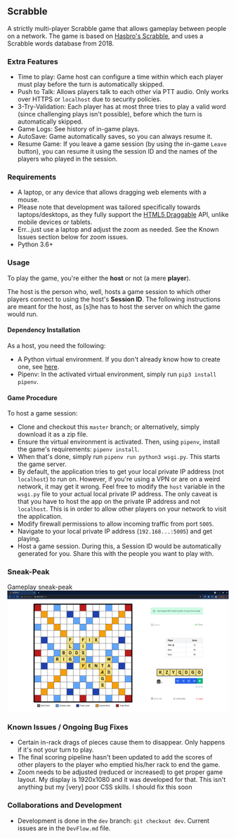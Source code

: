 ## Scrabble
A strictly multi-player Scrabble game that allows gameplay between people on a network. The game is based on [Hasbro's Scrabble](https://scrabble.hasbro.com/en-us), and uses a Scrabble words database from 2018.

### Extra Features
- Time to play: Game host can configure a time within which each player must play before the turn is automatically skipped.
- Push to Talk: Allows players talk to each other via PTT audio. Only works over HTTPS or `localhost` due to security policies.
- 3-Try-Validation: Each player has at most three tries to play a valid word (since challenging plays isn't possible), before which the turn is automatically skipped.
- Game Logs: See history of in-game plays.
- AutoSave: Game automatically saves, so you can always resume it.
- Resume Game: If you leave a game session (by using the in-game `Leave` button), you can resume it using the session ID and the names of the players who played in the session.

### Requirements
- A laptop, or any device that allows dragging web elements with a mouse.
- Please note that development was tailored specifically towards laptops/desktops, as they fully support the [HTML5 Draggable](https://developer.mozilla.org/en-US/docs/Web/API/HTML_Drag_and_Drop_API) API, unlike mobile devices or tablets.
- Err...just use a laptop and adjust the zoom as needed. See the Known Issues section below for zoom issues.
- Python 3.6+

### Usage
To play the game, you're either the **host** or not (a mere **player**). 

The host is the person who, well, hosts a game session to which other players connect to using the host's **Session ID**.
 The following instructions are meant for the host, as [s]he has to host the server on which the game would run.

#### Dependency Installation
As a host, you need the following:
- A Python virtual environment. If you don't already know how to create one, see [here](https://realpython.com/lessons/creating-virtual-environment/).
- Pipenv: In the activated virtual environment, simply run `pip3 install pipenv`.

#### Game Procedure
 To host a game session:

- Clone and checkout this `master` branch; or alternatively, simply download it as a zip file.
- Ensure the virtual environment is activated. Then, using `pipenv`, install the game's requirements: `pipenv install`.
- When that's done, simply run `pipenv run python3 wsgi.py`. This starts the game server.
- By default, the application tries to get your local private IP address (not `localhost`) to run on. However, if you're using a VPN or are on a weird network, it may get it wrong. Feel free to modify the `host` variable in the `wsgi.py` file to your actual local private IP address. The only caveat is that you have to host the app on the private IP address and not `localhost`. This is in order to allow other players on your network to visit the application. 
- Modify firewall permissions to allow incoming traffic from port `5005`.
- Navigate to your local private IP address (`192.168...:5005`) and get playing. 
- Host a game session. During this, a Session ID would be automatically generated for you. Share this with the people you want to play with.

### Sneak-Peak
Gameplay sneak-peak
![](gameplay.png)

### Known Issues / Ongoing Bug Fixes
- Certain in-rack drags of pieces cause them to disappear. Only happens if it's not your turn to play.
- The final scoring pipeline hasn't been updated to add the scores of other players to the player who emptied his/her rack to end the game.
- Zoom needs to be adjusted (reduced or increased) to get proper game layout.  My display is 1920x1080 and it was developed for that. This isn't anything but my [very] poor CSS skills. I should fix this soon

### Collaborations and Development
- Development is done in the `dev` branch: `git checkout dev`. Current issues are in the `DevFlow.md` file.
